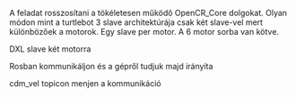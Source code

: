 A feladat rosszosítani a tökéletesen működő OpenCR_Core dolgokat. 
Olyan módon mint a turtlebot 3 slave architektúrája csak két slave-vel mert különbözőek a motorok. Egy slave per motor. 
A 6 motor sorba van kötve. 

DXL slave két motorra 

Rosban kommunikáljon és a gépről tudjuk majd irányíta

cdm_vel topicon menjen a kommunikáció